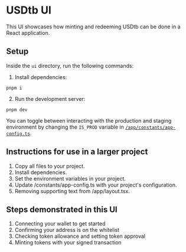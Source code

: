 # USDtb UI

This UI showcases how minting and redeeming USDtb can be done in a React application.

## Setup

Inside the `ui` directory, run the following commands:

1. Install dependencies:

`pnpm i`

2. Run the development server:

`pnpm dev`

You can toggle between interacting with the production and staging environment by changing the `IS_PROD` variable in [`/app/constants/app-config.ts`](/ui/app/constants/app-config.ts).

## Instructions for use in a larger project

1. Copy all files to your project.
2. Install dependencies.
3. Set the environment variables in your project.
4. Update /constants/app-config.ts with your project's configuration.
5. Removing supporting text from /app/layout.tsx.

## Steps demonstrated in this UI

1. Connecting your wallet to get started
2. Confirming your address is on the whitelist
3. Checking token allowance and setting token approval
4. Minting tokens with your signed transaction
